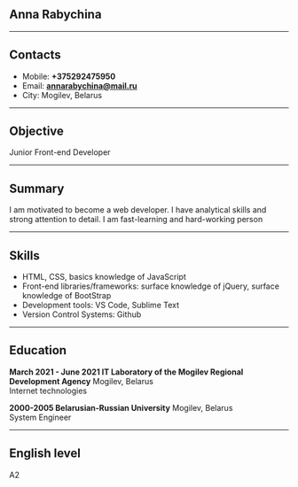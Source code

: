 ## Anna Rabychina

---

## Contacts

- Mobile:  **+375292475950**
- Email: **annarabychina@mail.ru**
- City: Mogilev, Belarus

---

## Objective

Junior Front-end Developer

---

## Summary

I am motivated to become a web developer. I have analytical skills and strong attention to detail. I am fast-learning and hard-working person

---

## Skills

* HTML, CSS, basics knowledge of JavaScript
* Front-end libraries/frameworks: surface knowledge of jQuery, surface knowledge of BootStrap
* Development tools: VS Code, Sublime Text
* Version Control Systems: Github

---

## Education

**March 2021 - June 2021 IT Laboratory of the Mogilev Regional Development Agency** Mogilev, Belarus  
Internet technologies

**2000-2005 Belarusian-Russian University**  Mogilev, Belarus  
System Engineer

---

## English level

A2
